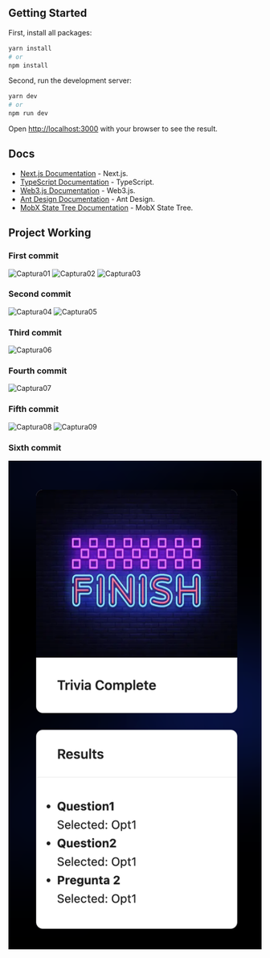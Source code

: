 ## Getting Started

First, install all packages:

```bash
yarn install
# or
npm install
```

Second, run the development server:

```bash
yarn dev
# or
npm run dev
```

Open [http://localhost:3000](http://localhost:3000) with your browser to see the result.

## Docs

- [Next.js Documentation](https://nextjs.org/docs) - Next.js.
- [TypeScript Documentation](https://www.typescriptlang.org/) - TypeScript.
- [Web3.js Documentation](https://web3js.readthedocs.io/en/v1.8.2/) - Web3.js.
- [Ant Design Documentation](https://ant.design/) - Ant Design.
- [MobX State Tree Documentation](https://mobx-state-tree.js.org/intro/welcome) - MobX State Tree.

## Project Working

### First commit

![Captura01](https://raw.githubusercontent.com/LautiRad/rather-labs-challenge/tree/main/public/Project/Captura01.png "Captura01")
![Captura02](https://raw.githubusercontent.com/LautiRad/rather-labs-challenge/tree/main/public/Project/Captura02.png "Captura02")
![Captura03](https://raw.githubusercontent.com/LautiRad/rather-labs-challenge/tree/main/public/Project/Captura03.png "Captura03")

### Second commit

![Captura04](https://raw.githubusercontent.com/LautiRad/rather-labs-challenge/tree/main/public/Project/Captura04.png "Captura04")
![Captura05](https://raw.githubusercontent.com/LautiRad/rather-labs-challenge/tree/main/public/Project/Captura05.png "Captura05")

### Third commit

![Captura06](https://raw.githubusercontent.com/LautiRad/rather-labs-challenge/tree/main/public/Project/Captura06.png "Captura06")

### Fourth commit

![Captura07](https://raw.githubusercontent.com/LautiRad/rather-labs-challenge/tree/main/public/Project/Captura07.png "Captura07")

### Fifth commit

![Captura08](https://raw.githubusercontent.com/LautiRad/rather-labs-challenge/tree/main/public/Project/Captura08.png "Captura08")
![Captura09](https://raw.githubusercontent.com/LautiRad/rather-labs-challenge/tree/main/public/Project/Captura09.png "Captura09")

### Sixth commit

![Captura10](https://raw.githubusercontent.com/LautiRad/rather-labs-challenge/main/public/Project/Captura10.png "Captura10")
